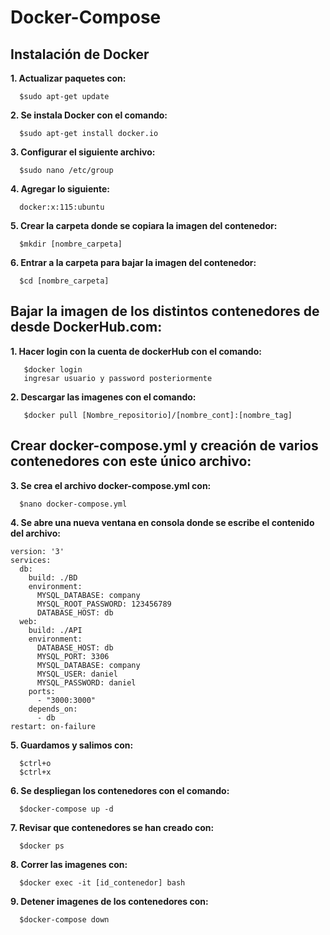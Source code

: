 
# Docker-Compose
## Instalación de Docker

**1. Actualizar paquetes con:**
```
  $sudo apt-get update
```

**2. Se instala Docker con el comando:**
```
  $sudo apt-get install docker.io
```

**3. Configurar el siguiente archivo:**
```
  $sudo nano /etc/group
```

**4. Agregar lo siguiente:**
```
  docker:x:115:ubuntu
```

**5. Crear la carpeta donde se copiara la imagen del contenedor:**
```
  $mkdir [nombre_carpeta]
  ```

**6. Entrar a la carpeta para bajar la imagen del contenedor:**
```
  $cd [nombre_carpeta]
```
  
## Bajar la imagen de los distintos contenedores de desde DockerHub.com:
  
 **1. Hacer login con la cuenta de dockerHub con el comando:**
```
   $docker login
   ingresar usuario y password posteriormente
```
  
**2. Descargar las imagenes con el comando:**
```
   $docker pull [Nombre_repositorio]/[nombre_cont]:[nombre_tag]
```

## Crear docker-compose.yml y creación de varios contenedores con este único archivo:

**3. Se crea el archivo docker-compose.yml con:**
```
  $nano docker-compose.yml
```

**4. Se abre una nueva ventana en consola donde se escribe el contenido del archivo:**
```
version: '3'
services:
  db:
    build: ./BD
    environment:
      MYSQL_DATABASE: company
      MYSQL_ROOT_PASSWORD: 123456789
      DATABASE_HOST: db
  web:
    build: ./API
    environment:
      DATABASE_HOST: db
      MYSQL_PORT: 3306
      MYSQL_DATABASE: company
      MYSQL_USER: daniel
      MYSQL_PASSWORD: daniel
    ports:
      - "3000:3000"
    depends_on:
      - db
restart: on-failure
```
**5. Guardamos y salimos con:**
```
  $ctrl+o
  $ctrl+x
```

**6. Se despliegan los contenedores con el comando:**
```
  $docker-compose up -d
```

**7. Revisar que contenedores se han creado con:**
```
  $docker ps
```

**8. Correr las imagenes con:**
```
  $docker exec -it [id_contenedor] bash
```

**9. Detener imagenes de los contenedores con:**
```
  $docker-compose down
```


